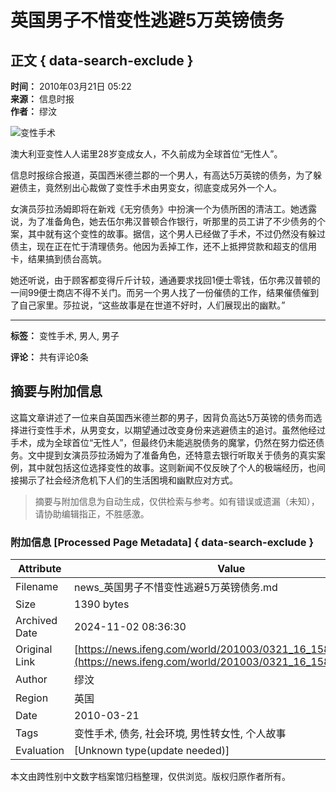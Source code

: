 # 英国男子不惜变性逃避5万英镑债务

## 正文 { data-search-exclude }


**时间：** 2010年03月21日 05:22  
**来源：** 信息时报  
**作者：** 缪汶  

![变性手术](http://img.ifeng.com/hres/201003/21/05/7dde35a8c39dd92faa7a45b1a22190d6.jpg)

澳大利亚变性人人诺里28岁变成女人，不久前成为全球首位“无性人”。

信息时报综合报道，英国西米德兰郡的一个男人，有高达5万英镑的债务，为了躲避债主，竟然别出心裁做了变性手术由男变女，彻底变成另外一个人。

女演员莎拉汤姆即将在新戏《无穷债务》中扮演一个为债所困的清洁工。她透露说，为了准备角色，她去伍尔弗汉普顿合作银行，听那里的员工讲了不少债务的个案，其中就有这个变性的故事。据信，这个男人已经做了手术，不过仍然没有躲过债主，现在正在忙于清理债务。他因为丢掉工作，还不上抵押贷款和超支的信用卡，结果搞到债台高筑。

她还听说，由于顾客都变得斤斤计较，通通要求找回1便士零钱，伍尔弗汉普顿的一间99便士商店不得不关门。而另一个男人找了一份催债的工作，结果催债催到了自己家里。莎拉说，“这些故事是在世道不好时，人们展现出的幽默。”

---

**标签：** 变性手术, 男人, 男子  

**评论：** 共有评论0条  

## 摘要与附加信息

<!-- tcd_abstract -->
这篇文章讲述了一位来自英国西米德兰郡的男子，因背负高达5万英镑的债务而选择进行变性手术，从男变女，以期望通过改变身份来逃避债主的追讨。虽然他经过手术，成为全球首位“无性人”，但最终仍未能逃脱债务的魔掌，仍然在努力偿还债务。文中提到女演员莎拉汤姆为了准备角色，还特意去银行听取关于债务的真实案例，其中就包括这位选择变性的故事。这则新闻不仅反映了个人的极端经历，也间接揭示了社会经济危机下人们的生活困境和幽默应对方式。
<!-- tcd_abstract_end -->

> 摘要与附加信息为自动生成，仅供检索与参考。如有错误或遗漏（未知），请协助编辑指正，不胜感激。

### 附加信息 [Processed Page Metadata] { data-search-exclude }

| Attribute       | Value                                  |
|-----------------|----------------------------------------|
| Filename        | news_英国男子不惜变性逃避5万英镑债务.md                             |
| Size            | 1390 bytes                           |
| Archived Date   | 2024-11-02 08:36:30                             |
| Original Link   | [https://news.ifeng.com/world/201003/0321_16_1582050.shtml](https://news.ifeng.com/world/201003/0321_16_1582050.shtml)                       |
| Author          | 缪汶                               |
| Region          | 英国                               |
| Date            | 2010-03-21                                 |
| Tags            | 变性手术, 债务, 社会环境, 男性转女性, 个人故事                                 |
| Evaluation            | [Unknown type(update needed)]                                 |
<!-- tcd_table_end -->

本文由跨性别中文数字档案馆归档整理，仅供浏览。版权归原作者所有。
